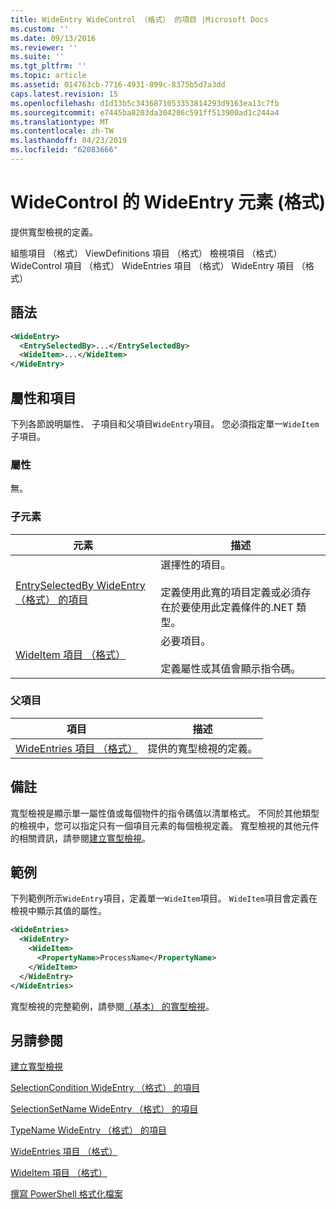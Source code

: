```yaml
---
title: WideEntry WideControl （格式） 的項目 |Microsoft Docs
ms.custom: ''
ms.date: 09/13/2016
ms.reviewer: ''
ms.suite: ''
ms.tgt_pltfrm: ''
ms.topic: article
ms.assetid: 014763cb-7716-4931-899c-8375b5d7a3dd
caps.latest.revision: 15
ms.openlocfilehash: d1d13b5c3436871053353814293d9163ea13c7fb
ms.sourcegitcommit: e7445ba8203da304286c591ff513900ad1c244a4
ms.translationtype: MT
ms.contentlocale: zh-TW
ms.lasthandoff: 04/23/2019
ms.locfileid: "62083666"
---
```

# <a name="wideentry-element-for-widecontrol-format"></a>WideControl 的 WideEntry 元素 (格式)

提供寬型檢視的定義。

組態項目 （格式） ViewDefinitions 項目 （格式） 檢視項目 （格式） WideControl 項目 （格式） WideEntries 項目 （格式） WideEntry 項目 （格式）

## <a name="syntax"></a>語法

```xml
<WideEntry>
  <EntrySelectedBy>...</EntrySelectedBy>
  <WideItem>...</WideItem>
</WideEntry>
```

## <a name="attributes-and-elements"></a>屬性和項目

下列各節說明屬性、 子項目和父項目`WideEntry`項目。 您必須指定單一`WideItem`子項目。

### <a name="attributes"></a>屬性

無。

### <a name="child-elements"></a>子元素

|元素|描述|
|-------------|-----------------|
|[EntrySelectedBy WideEntry （格式） 的項目](./entryselectedby-element-for-wideentry-format.md)|選擇性的項目。<br /><br /> 定義使用此寬的項目定義或必須存在於要使用此定義條件的.NET 類型。|
|[WideItem 項目 （格式）](./wideitem-element-for-widecontrol-format.md)|必要項目。<br /><br /> 定義屬性或其值會顯示指令碼。|

### <a name="parent-elements"></a>父項目

|項目|描述|
|-------------|-----------------|
|[WideEntries 項目 （格式）](./wideentries-element-for-widecontrol-format.md)|提供的寬型檢視的定義。|

## <a name="remarks"></a>備註

寬型檢視是顯示單一屬性值或每個物件的指令碼值以清單格式。 不同於其他類型的檢視中，您可以指定只有一個項目元素的每個檢視定義。 寬型檢視的其他元件的相關資訊，請參閱[建立寬型檢視](./creating-a-wide-view.md)。

## <a name="example"></a>範例

下列範例所示`WideEntry`項目，定義單一`WideItem`項目。 `WideItem`項目會定義在檢視中顯示其值的屬性。

```xml
<WideEntries>
  <WideEntry>
    <WideItem>
      <PropertyName>ProcessName</PropertyName>
    </WideItem>
  </WideEntry>
</WideEntries>

```

寬型檢視的完整範例，請參閱[（基本） 的寬型檢視](./wide-view-basic.md)。

## <a name="see-also"></a>另請參閱

[建立寬型檢視](./creating-a-wide-view.md)

[SelectionCondition WideEntry （格式） 的項目](./selectioncondition-element-for-entryselectedby-for-widecontrol-format.md)

[SelectionSetName WideEntry （格式） 的項目](./selectionsetname-element-for-entryselectedby-for-widecontrol-format.md)

[TypeName WideEntry （格式） 的項目](./typename-element-for-entryselectedby-for-wideentry-format.md)

[WideEntries 項目 （格式）](./wideentries-element-for-widecontrol-format.md)

[WideItem 項目 （格式）](./wideitem-element-for-widecontrol-format.md)

[撰寫 PowerShell 格式化檔案](./writing-a-powershell-formatting-file.md)
